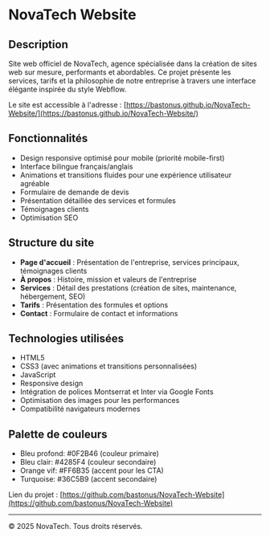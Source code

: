 # NovaTech Website

## Description

Site web officiel de NovaTech, agence spécialisée dans la création de sites web sur mesure, performants et abordables. Ce projet présente les services, tarifs et la philosophie de notre entreprise à travers une interface élégante inspirée du style Webflow.

Le site est accessible à l'adresse : [https://bastonus.github.io/NovaTech-Website/](https://bastonus.github.io/NovaTech-Website/)

## Fonctionnalités

- Design responsive optimisé pour mobile (priorité mobile-first)
- Interface bilingue français/anglais
- Animations et transitions fluides pour une expérience utilisateur agréable
- Formulaire de demande de devis
- Présentation détaillée des services et formules
- Témoignages clients
- Optimisation SEO

## Structure du site

- **Page d'accueil** : Présentation de l'entreprise, services principaux, témoignages clients
- **À propos** : Histoire, mission et valeurs de l'entreprise
- **Services** : Détail des prestations (création de sites, maintenance, hébergement, SEO)
- **Tarifs** : Présentation des formules et options
- **Contact** : Formulaire de contact et informations

## Technologies utilisées

- HTML5
- CSS3 (avec animations et transitions personnalisées)
- JavaScript
- Responsive design
- Intégration de polices Montserrat et Inter via Google Fonts
- Optimisation des images pour les performances
- Compatibilité navigateurs modernes

## Palette de couleurs

- Bleu profond: #0F2B46 (couleur primaire)
- Bleu clair: #4285F4 (couleur secondaire)
- Orange vif: #FF6B35 (accent pour les CTA)
- Turquoise: #36C5B9 (accent secondaire)

Lien du projet : [https://github.com/bastonus/NovaTech-Website](https://github.com/bastonus/NovaTech-Website)

---

© 2025 NovaTech. Tous droits réservés. 